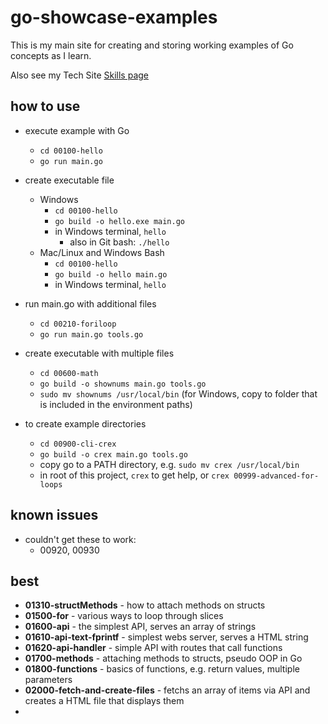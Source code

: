 # go-showcase-examples

This is my main site for creating and storing working examples of Go concepts as I learn.

Also see my Tech Site [Skills page](https://tanguay-eu.vercel.app/skills)

## how to use

- execute example with Go
  - `cd 00100-hello`
  - `go run main.go`

- create executable file
  - Windows
    - `cd 00100-hello`
    - `go build -o hello.exe main.go`
    - in Windows terminal, `hello`
      - also in Git bash: `./hello`
  - Mac/Linux and Windows Bash
    - `cd 00100-hello`
    - `go build -o hello main.go`
    - in Windows terminal, `hello`

- run main.go with additional files
  - `cd 00210-foriloop`
  - `go run main.go tools.go`

- create executable with multiple files
  - `cd 00600-math`
  - `go build -o shownums main.go tools.go`
  - `sudo mv shownums /usr/local/bin` (for Windows, copy to folder that is included in the environment paths)

- to create example directories
  - `cd 00900-cli-crex`
  - `go build -o crex main.go tools.go`
  - copy go to a PATH directory, e.g. `sudo mv crex /usr/local/bin`
  - in root of this project, `crex` to get help, or `crex 00999-advanced-for-loops`

## known issues

- couldn't get these to work: 
  - 00920, 00930

## best

- **01310-structMethods** - how to attach methods on structs
- **01500-for** - various ways to loop through slices
- **01600-api** - the simplest API, serves an array of strings
- **01610-api-text-fprintf** - simplest webs server, serves a HTML string
- **01620-api-handler** - simple API with routes that call functions
- **01700-methods** - attaching methods to structs, pseudo OOP in Go
- **01800-functions** - basics of functions, e.g. return values, multiple parameters
- **02000-fetch-and-create-files** - fetchs an array of items via API and creates a HTML file that displays them
- 

